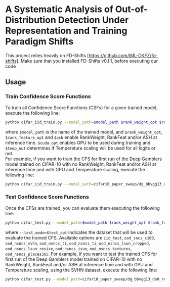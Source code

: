 # A Systematic Analysis of Out-of-Distribution Detection Under Representation and Training Paradigm Shifts
This project relies heavily on FD-Shifts [https://github.com/IML-DKFZ/fd-shifts]. Make sure that you installed FD-Shifts v0.1.1, before executing our code

## Usage
### Train Confidence Score Functions
To train all Confidence Score Functions (CSFs) for a given trained model, execute the following line: 
```bash
python cifar_iid_train.py --model_path=$model_path $rank_weight_opt $rank_feature_opt --ash=$ash $cuda_opt $temp_opt
```
where ```$model_path``` is the name of the trained model, and ```$rank_weight_opt```, ```$rank_feature_opt``` and ```$ash``` enable RankWeight, RankFeat and/or ASH at inference time. ```$cuda_opt``` enables GPU to be used during training and ```$temp_out``` determines if Temperature scaling will be used for all logits or not.  
For example, if you want to train the CFS for first run of the Deep Gamblers model trained on CIFAR-10 with no RankWeight, RankFeat and/or ASH at inference time and with GPU and Temperature scaling, execute the following line:
```bash
python cifar_iid_train.py --model_path=cifar10_paper_sweep/dg_bbvgg13_do0_run1_rew2.2 --no-rank_weight --no-rank_feature --ash=None --use_cuda --temperature_scale
```
### Test Confidence Score Functions
Once the CFSs are trained, you can evaluate them executing the following line:
```bash
python cifar_test.py --model_path=$model_path $rank_weight_opt $rank_feature_opt --ash=$ash $cuda_opt $temp_opt --test_mode=$test_opt
```
where ```--test_mode=$test_opt``` indicates the dataset that will be used to evaluate the trained CFS. Available options are ```iid_test```, ```ood_sncs_c100```, ```ood_nsncs_svhn```, ```ood_nsncs_ti```, ```ood_nsncs_ti```, ```ood_nsncs_lsun_cropped```, ```ood_nsncs_lsun_resize```, ```ood_nsncs_isun```, ```ood_nsncs_textures```, ```ood_nsncs_places365```.
For example, if you want to test the trained CFS for first run of the Deep Gamblers model trained on CIFAR-10 with no RankWeight, RankFeat and/or ASH at inference time and with GPU and Temperature scaling, using the SVHN dataset, execute the following line:
```bash
python cifar_test.py --model_path=cifar10_paper_sweep/dg_bbvgg13_do0_run1_rew2.2 --no-rank_weight --no-rank_feature --ash=None --use_cuda --temperature_scale --test_mode=ood_nsncs_svhn
```
